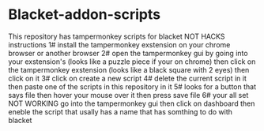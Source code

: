 # Blacket-addon-scripts
This repository has tampermonkey scripts for blacket NOT HACKS
instructions
1# install the tampermonkey exstension on your chrome browser or another browser
2# open the tampermonkey gui by going into your exstension's (looks like a puzzle piece if your on chrome) then click on the tampermonkey exstension (looks like a black square with 2 eyes) then click on it
3# click on create a new script
4# delete the current script in it then paste one of the scripts in this repository in it
5# looks for a button that says file then hover your mouse over it then press save file
6# your all set
NOT WORKING go into the tampermonkey gui then click on dashboard then eneble the script that usally has a name that has somthing to do with blacket
